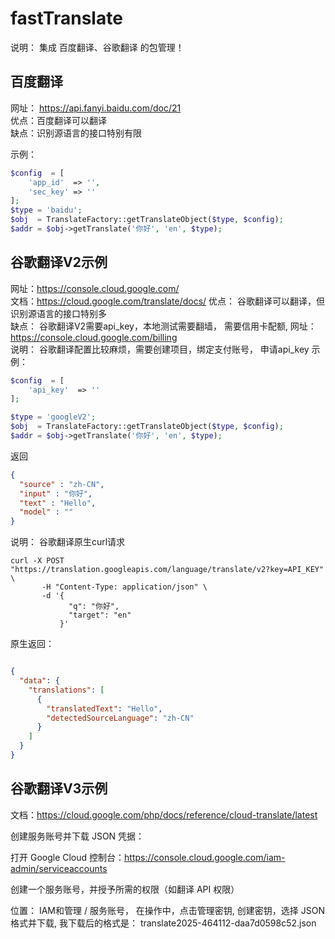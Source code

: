 # fastTranslate

说明： 集成 百度翻译、谷歌翻译 的包管理！

## 百度翻译

网址： https://api.fanyi.baidu.com/doc/21  
优点：百度翻译可以翻译  
缺点：识别源语言的接口特别有限  

示例：

```php
$config  = [
    'app_id'  => '',
    'sec_key' => ''
];
$type = 'baidu';
$obj  = TranslateFactory::getTranslateObject($type, $config);
$addr = $obj->getTranslate('你好', 'en', $type); 
```


## 谷歌翻译V2示例

网址：https://console.cloud.google.com/  
文档：https://cloud.google.com/translate/docs/
优点： 谷歌翻译可以翻译，但识别源语言的接口特别多   
缺点： 谷歌翻译V2需要api_key，本地测试需要翻墙， 需要信用卡配额, 网址：https://console.cloud.google.com/billing  
说明： 谷歌翻译配置比较麻烦，需要创建项目，绑定支付账号， 申请api_key
示例：

```php
$config  = [
    'api_key'  => ''
];

$type = 'googleV2';
$obj  = TranslateFactory::getTranslateObject($type, $config);
$addr = $obj->getTranslate('你好', 'en', $type);
```
返回
```json
{
  "source" : "zh-CN",
  "input" : "你好",
  "text" : "Hello",
  "model" : ""
}
```

说明： 谷歌翻译原生curl请求  
```curl
curl -X POST "https://translation.googleapis.com/language/translate/v2?key=API_KEY" \
       -H "Content-Type: application/json" \
       -d '{
             "q": "你好",
             "target": "en"
           }'
```
原生返回：  
```json

{
  "data": {
    "translations": [
      {
        "translatedText": "Hello",
        "detectedSourceLanguage": "zh-CN"
      }
    ]
  }
}

```


## 谷歌翻译V3示例

文档：https://cloud.google.com/php/docs/reference/cloud-translate/latest 

创建服务账号并下载 JSON 凭据：

打开 Google Cloud 控制台：https://console.cloud.google.com/iam-admin/serviceaccounts

创建一个服务账号，并授予所需的权限（如翻译 API 权限）

位置： IAM和管理 / 服务账号， 在操作中，点击管理密钥, 创建密钥，选择 JSON 格式并下载, 我下载后的格式是： translate2025-464112-daa7d0598c52.json